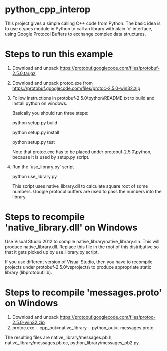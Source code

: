 python_cpp_interop
==================

This project gives a simple calling C++ code from Python.
The basic idea is to use ctypes module in Python to call an library with plain 'c' interface,
using Google Protocol Buffers to exchange complex data structures.

Steps to run this example
=========================

1. Download and unpack https://protobuf.googlecode.com/files/protobuf-2.5.0.tar.gz

2. Download and unpack protoc.exe from https://protobuf.googlecode.com/files/protoc-2.5.0-win32.zip

3. Follow instructions in protobuf-2.5.0\python\README.txt to build and install python on windows.

   Basically you should run three steps:

      python setup.py build
      
      python setup.py install
      
      python setup.py test

    Note that protoc.exe has to be placed under protobuf-2.5.0\python, because it is used by setup.py script.

4. Run the 'use_library.py' script

      python use_library.py

   This script uses native_library.dll to calculate square root of some numbers.
   Google protocol buffers are used to pass the numbers into the library.


Steps to recompile 'native_library.dll' on Windows
==================================================

Use Visual Studio 2012 to compile native_library/native_library.sln.
This will produce native_library.dll. Replace this file in the root of this
distributive so that it gets picked up by use_library.py script.

If you use different version of Visual Studio, then you have to recompile projects 
under protobuf-2.5.0\vsprojects\ to produce appropriate static library
(libprotobuf.lib).


Steps to recompile 'messages.proto' on Windows
==============================================

1. Download and unpack https://protobuf.googlecode.com/files/protoc-2.5.0-win32.zip
2. protoc.exe --cpp_out=native_library --python_out=. messages.proto

The resulting files are 
	native_library/messages.pb.h, 
	native_library/messages.pb.cc,
	python_library/messages_pb2.py.
